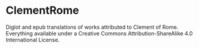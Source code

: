 # ClementRome
Diglot and epub translations of works attributed to Clement of Rome. Everything available under a Creative Commons Attribution-ShareAlike 4.0 International License.

